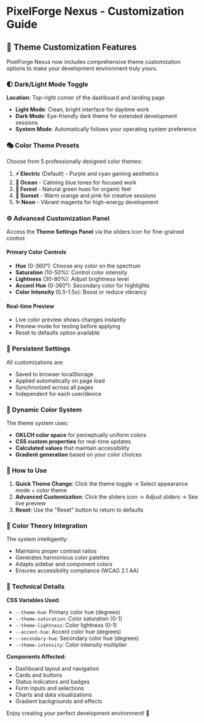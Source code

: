 # PixelForge Nexus - Customization Guide

## 🎨 Theme Customization Features

PixelForge Nexus now includes comprehensive theme customization options to make your development environment truly yours.

### 🌓 Dark/Light Mode Toggle

**Location**: Top-right corner of the dashboard and landing page
- **Light Mode**: Clean, bright interface for daytime work
- **Dark Mode**: Eye-friendly dark theme for extended development sessions
- **System Mode**: Automatically follows your operating system preference

### 🎭 Color Theme Presets

Choose from 5 professionally designed color themes:

1. **⚡ Electric** (Default) - Purple and cyan gaming aesthetics
2. **🌊 Ocean** - Calming blue tones for focused work
3. **🌲 Forest** - Natural green hues for organic feel
4. **🌅 Sunset** - Warm orange and pink for creative sessions
5. **✨ Neon** - Vibrant magenta for high-energy development

### ⚙️ Advanced Customization Panel

Access the **Theme Settings Panel** via the sliders icon for fine-grained control:

#### Primary Color Controls
- **Hue** (0-360°): Choose any color on the spectrum
- **Saturation** (10-50%): Control color intensity
- **Lightness** (30-80%): Adjust brightness level
- **Accent Hue** (0-360°): Secondary color for highlights
- **Color Intensity** (0.5-1.5x): Boost or reduce vibrancy

#### Real-time Preview
- Live color preview shows changes instantly
- Preview mode for testing before applying
- Reset to defaults option available

### 💾 Persistent Settings

All customizations are:
- Saved to browser localStorage
- Applied automatically on page load
- Synchronized across all pages
- Independent for each user/device

### 🎯 Dynamic Color System

The theme system uses:
- **OKLCH color space** for perceptually uniform colors
- **CSS custom properties** for real-time updates
- **Calculated values** that maintain accessibility
- **Gradient generation** based on your color choices

### 🚀 How to Use

1. **Quick Theme Change**: Click the theme toggle → Select appearance mode + color theme
2. **Advanced Customization**: Click the sliders icon → Adjust sliders → See live preview
3. **Reset**: Use the "Reset" button to return to defaults

### 🎨 Color Theory Integration

The system intelligently:
- Maintains proper contrast ratios
- Generates harmonious color palettes
- Adapts sidebar and component colors
- Ensures accessibility compliance (WCAG 2.1 AA)

### 🔧 Technical Details

**CSS Variables Used:**
- `--theme-hue`: Primary color hue (degrees)
- `--theme-saturation`: Color saturation (0-1)
- `--theme-lightness`: Color lightness (0-1)
- `--accent-hue`: Accent color hue (degrees)
- `--secondary-hue`: Secondary color hue (degrees)
- `--theme-intensity`: Color intensity multiplier

**Components Affected:**
- Dashboard layout and navigation
- Cards and buttons
- Status indicators and badges
- Form inputs and selections
- Charts and data visualizations
- Gradient backgrounds and effects

Enjoy creating your perfect development environment! 🎯